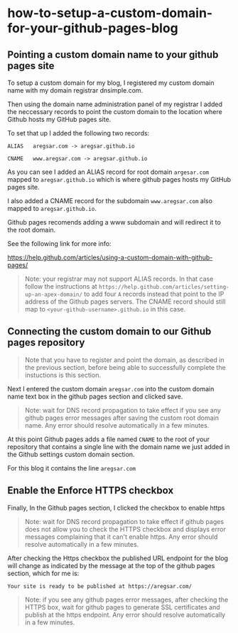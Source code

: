 # how-to-setup-a-custom-domain-for-your-github-pages-blog




## Pointing a custom domain name to your github pages site

To setup a custom domain for my blog, I registered my custom domain name with my domain registrar dnsimple.com.

Then using the domain name administration panel of my registrar I added the neccessary records to point the custom domain to the location where Github hosts my GitHub pages site.

To set that up I added the following two records:

`ALIAS   aregsar.com -> aregsar.github.io`

`CNAME   www.aregsar.com -> aregsar.github.io`

As you can see I added an ALIAS record for root domain `argesar.com` mapped to `aregsar.github.io` which is where github pages hosts my GitHub pages site.

I also added a CNAME record for the subdomain `www.aregsar.com` also mapped to `aregsar.github.io`.

Github pages recomends adding a www subdomain and will redirect it to the root domain.

See the following link for more info:

https://help.github.com/articles/using-a-custom-domain-with-github-pages/

> Note: your registrar may not support ALIAS records. In that case follow the instructions at `https://help.github.com/articles/setting-up-an-apex-domain/` to add four `A` records instead that point to the IP address of the Github pages servers. The CNAME record should still map to `<your-github-username>.github.io` in this case.

## Connecting the custom domain to our Github pages repository

> Note that you have to register and point the domain, as described in the previous section, before being able to successfully complete the instuctions is this section.

Next I entered the custom domain `aregsar.com` into the custom domain name text box in the github pages section and clicked save.

> Note: wait for DNS record propagation to take effect if you see any github pages error messages after saving the custom root domain name. Any error should resolve automatically in a few minutes.

At this point Github pages adds a file named `CNAME` to the root of your repository that contains a single line with the domain name we just added in the Github settings custom domain section.

For this blog it contains the line `aregsar.com`

## Enable the Enforce HTTPS checkbox

Finally, In the Github pages section, I clicked the checkbox to enable https

> Note: wait for DNS record propagation to take effect if github pages does not allow you to check the HTTPS checkbox and displays error messages complaining that it can't enable https. Any error should resolve automatically in a few minutes.

After checking the Https checkbox the published URL endpoint for the blog will change as indicated by the message at the top of the github pages section, which for me is:

`Your site is ready to be published at https://aregsar.com/`

> Note: if you see any github pages error messages, after checking the HTTPS box, wait for github pages to generate SSL certificates and publish at the https endpoint. Any error should resolve automatically in a few minutes.
